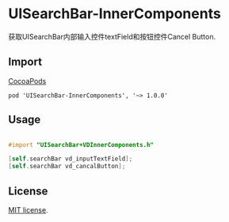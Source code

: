 # UISearchBar-InnerComponents
获取UISearchBar内部输入控件textField和按钮控件Cancel Button.

## Import
[CocoaPods](http://cocoapods.org)

`pod 'UISearchBar-InnerComponents', '~> 1.0.0'`

## Usage
```objective-c

#import "UISearchBar+VDInnerComponents.h"

[self.searchBar vd_inputTextField];
[self.searchBar vd_cancalButton];

```
## License

[MIT license](LICENSE). 
